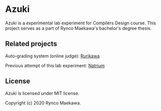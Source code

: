 # Azuki

Azuki is a experimental lab experiment for Compilers Design course. This project serves as a part of Rynco Maekawa's bachelor's degree thesis.


## Related projects

Auto-grading system (online judge): [Rurikawa](https://github.com/BUAA-SE-Compiling/rurikawa)

Previous attempt of this lab experiment: [Natrium](https://github.com/BUAA-SE-Compiling/natrium)


## License

Azuki is licensed under MIT license.

Copyright (c) 2020 Rynco Maekawa.

